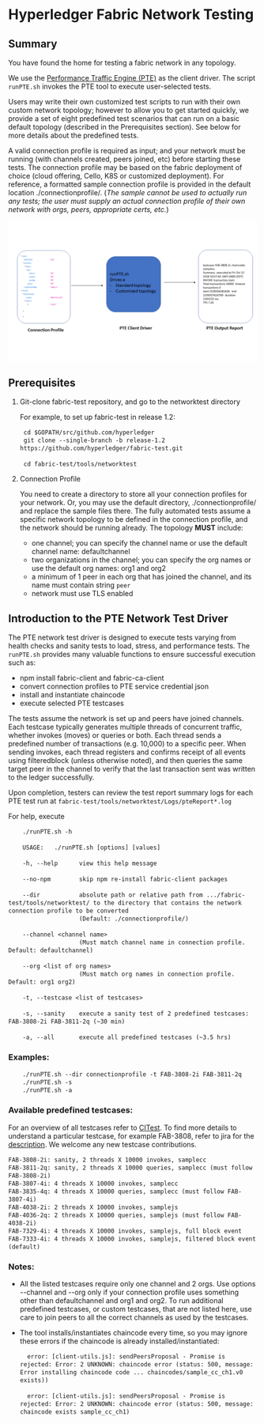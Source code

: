 # Hyperledger Fabric Network Testing

## Summary
You have found the home for testing a fabric network in any topology.

We use the [Performance Traffic Engine (PTE)](https://github.com/hyperledger/fabric-test/tree/release-1.2/tools/PTE)
as the client driver.
The script `runPTE.sh` invokes the PTE tool to execute user-selected tests.

Users may write their own customized test scripts to run with their own custom network topology; however to allow you to get started quickly, we provide a set of eight predefined test scenarios that can run on a basic default topology (described in the Prerequisites section). See below for more details about the predefined tests.

A valid connection profile is required as input; and your network must be running (with channels created, peers joined, etc) before starting these tests.
The connection profile may be based on the fabric deployment of choice (cloud offering, Cello, K8S or customized deployment).
For reference, a formatted sample connection profile is provided in the default location ./connectionprofile/. (*The sample cannot be used to actually run any tests; the user must supply an actual connection profile of their own network with orgs, peers, appropriate certs, etc.*)


![](overviewPTE.png)

## Prerequisites

1. Git-clone fabric-test repository, and go to the networktest directory

    For example, to set up fabric-test in release 1.2:

        cd $GOPATH/src/github.com/hyperledger
        git clone --single-branch -b release-1.2 https://github.com/hyperledger/fabric-test.git

        cd fabric-test/tools/networktest

1. Connection Profile

    You need to create a directory to store all your connection profiles for your network.
    Or, you may use the default directory, ./connectionprofile/ and replace the sample files there.
    The fully automated tests assume a specific network topology to be defined in the
    connection profile, and the network should be running already.
    The topology **MUST** include:

    * one channel; you can specify the channel name or use the default channel name: defaultchannel
    * two organizations in the channel; you can specify the org names or use the default org names: org1 and org2
    * a minimum of 1 peer in each org that has joined the channel, and its name must contain string `peer`
    * network must use TLS enabled


## Introduction to the PTE Network Test Driver
The PTE network test driver is designed to execute tests varying from
health checks and sanity tests to load, stress, and performance tests.
The `runPTE.sh` provides many valuable functions to ensure successful execution such as:

* npm install fabric-client and fabric-ca-client
* convert connection profiles to PTE service credential json
* install and instantiate chaincode
* execute selected PTE testcases

The tests assume the network is set up and peers have joined channels. Each testcase typically generates multiple threads of concurrent traffic, whether invokes (moves) or queries or both. Each thread sends a predefined number of transactions (e.g. 10,000) to a specific peer. When sending invokes, each thread registers and confirms receipt of all events using filteredblock (unless otherwise noted), and then queries the same target peer in the channel to verify that the last transaction sent was written to the ledger successfully.

Upon completion, testers can review the test report summary logs for each PTE test run
at `fabric-test/tools/networktest/Logs/pteReport*.log`


   For help, execute

        ./runPTE.sh -h

        USAGE:   ./runPTE.sh [options] [values]

        -h, --help      view this help message

        --no-npm        skip npm re-install fabric-client packages

        --dir           absolute path or relative path from .../fabric-test/tools/networktest/ to the directory that contains the network connection profile to be converted
                        (Default: ./connectionprofile/)

        --channel <channel name>
                        (Must match channel name in connection profile. Default: defaultchannel)

        --org <list of org names>
                        (Must match org names in connection profile. Default: org1 org2)

        -t, --testcase <list of testcases>

        -s, --sanity    execute a sanity test of 2 predefined testcases: FAB-3808-2i FAB-3811-2q (~30 min)

        -a, --all       execute all predefined testcases (~3.5 hrs)



### Examples:

        ./runPTE.sh --dir connectionprofile -t FAB-3808-2i FAB-3811-2q
        ./runPTE.sh -s
        ./runPTE.sh -a



### Available predefined testcases:

For an overview of all testcases refer to [CITest](https://github.com/hyperledger/fabric-test/tree/master/tools/PTE/CITest). To find more details to understand a particular testcase, for example FAB-3808, refer to jira for the [description](https://jira.hyperledger.org/browse/FAB-3808). We welcome any new testcase contributions.

    FAB-3808-2i: sanity, 2 threads X 10000 invokes, samplecc
    FAB-3811-2q: sanity, 2 threads X 10000 queries, samplecc (must follow FAB-3808-2i)
    FAB-3807-4i: 4 threads X 10000 invokes, samplecc
    FAB-3835-4q: 4 threads X 10000 queries, samplecc (must follow FAB-3807-4i)
    FAB-4038-2i: 2 threads X 10000 invokes, samplejs
    FAB-4036-2q: 2 threads X 10000 queries, samplejs (must follow FAB-4038-2i)
    FAB-7329-4i: 4 threads X 10000 invokes, samplejs, full block event
    FAB-7333-4i: 4 threads X 10000 invokes, samplejs, filtered block event (default)

### Notes:

* All the listed testcases require only one channel and 2 orgs.
Use options --channel and --org only if your connection profile uses something other than defaultchannel and org1 and org2.
To run additional predefined testcases, or custom testcases, that are not listed here, use care to join peers to all the correct channels as used by the testcases.

* The tool installs/instantiates chaincode every time, so you may ignore these errors if the chaincode is already installed/instantiated:

        error: [client-utils.js]: sendPeersProposal - Promise is rejected: Error: 2 UNKNOWN: chaincode error (status: 500, message: Error installing chaincode code ... chaincodes/sample_cc_ch1.v0 exists))

        error: [client-utils.js]: sendPeersProposal - Promise is rejected: Error: 2 UNKNOWN: chaincode error (status: 500, message: chaincode exists sample_cc_ch1)




